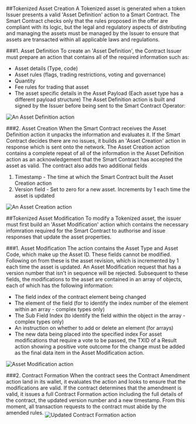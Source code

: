 ##Tokenized Asset Creation
A Tokenized asset is generated when a token Issuer presents a valid 'Asset Definition' action to a Smart Contract. The Smart Contract checks only that the rules proposed in the offer are compliant with its logic, but the legal and regulatory aspects of distributing and managing the assets must be managed by the Issuer to ensure that assets are transacted within all applicable laws and regulations.

###1. Asset Definition
To create an 'Asset Definition', the Contract Issuer must prepare an action that contains all of the required information such as:
* Asset details (Type, code)
* Asset rules (flags, trading restrictions, voting and governance)
* Quantity
* Fee rules for trading that asset
* The asset specific details in the Asset Payload (Each asset type has a different payload structure)
The Asset Definition action is built and signed by the Issuer before being sent to the Smart Contract Operator:
<img src="https://raw.githubusercontent.com/tokenized/docs/master/images/asset-definition-action.svg?sanitize=true" alt="An Asset Definition action" align="middle">

###2. Asset Creation
When the Smart Contract receives the Asset Definition action it unpacks the information and evaluates it. If the Smart Contract decides there are no issues, it builds an 'Asset Creation' action in response which is sent onto the network. The Asset Creation action contains a complete repeat of all of the information in the Asset Definition action as an acknowledgement that the Smart Contract has accepted the asset as valid.
The contract also adds two additional fields
1. Timestamp - The time at which the Smart Contract built the Asset Creation action
2. Version field - Set to zero for a new asset. Increments by 1 each time the asset is updated
<img src="https://raw.githubusercontent.com/tokenized/docs/master/images/asset-creation-action.svg?sanitize=true" alt="An Asset Creation action" align="middle">

##Tokenized Asset Modification
To modify a Tokenized asset, the issuer must first build an 'Asset Modification' action which contains the necessary infomration required for the Smart Contract to authorise and issue responses that update the asset properties.

###1. Asset Modification
The action contains the Asset Type and Asset Code, which make up the Asset ID. These fields cannot be modified.
Following on from these is the asset revision, which is incremented by 1 each time the asset is updated. An Asset Modification request that has a version number that isn't in sequence will be rejected.
Subsequent to these fields, the modifications to the asset are contained in an array of objects, each of which has the following information:
* The field index of the contract element being changed
* The element of the field (for to identify the index number of the element within an array - complex types only)
* The Sub Field Index (to identify the field within the object in the array - complex types only)
* An instruction on whether to add or delete an element (for arrays)
* The new data being placed into the specified index
For asset modifications that require a vote to be passed, the TXID of a Result action showing a positive vote outcome for the change must be added as the final data item in the Asset Modification action.
<img src="https://raw.githubusercontent.com/tokenized/docs/master/images/asset-modification-action.svg?sanitize=true" alt="Asset Modification action" align="middle">

###2. Contract Formation
When the contract sees the Contract Amendment action land in its wallet, it evaluates the action and looks to ensure that the modifications are valid. 
If the contract determines that the amendment is valid, it issues a full Contract Formation action including the full details of the contract, the updated version number and a new timestamp.
From this moment, all transaction requests to the contract must abide by the amended rules.
<img src="https://raw.githubusercontent.com/tokenized/docs/master/images/asset-creation-action-amendment.svg?sanitize=true" alt="Updated Contract Formation action" align="middle">
